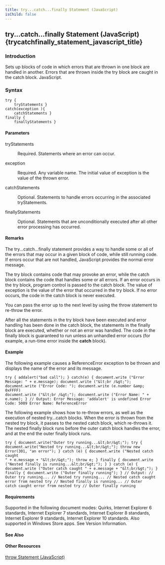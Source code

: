 ```yaml
---
title: try...catch...finally Statement (JavaScript)
isChild: false
---
```


## try...catch...finally Statement (JavaScript) {trycatchfinally_statement_javascript_title}

### Introduction 

 Sets up blocks of code in which errors that are thrown in one block are handled in another. Errors that are thrown inside the try block are caught in the catch block. JavaScript.

### Syntax 

```
try { 
	tryStatements } 
catch(exception ){ 
	catchStatements } 
finally { 
	finallyStatements }
```

#### Parameters 

<div id="sectionSection0" class="section" name="collapseableSection" style="" expanded="true">
  <dl class="authored">
    <dt>
      <span class="parameter" sdata="paramReference" xmlns:util="util">tryStatements</span>
    </dt>
    <dd>
      <p xmlns:util="util">
        Required. Statements where an error can occur.
      </p>
    </dd>
    <dt>
      <span class="parameter" sdata="paramReference" xmlns:util="util">exception</span>
    </dt>
    <dd>
      <p xmlns:util="util">
        Required. Any variable name. The initial value of <span class="parameter" sdata="paramReference">exception</span> is the value of the thrown error.
      </p>
    </dd>
    <dt>
      <span class="parameter" sdata="paramReference" xmlns:util="util">catchStatements</span>
    </dt>
    <dd>
      <p xmlns:util="util">
        Optional. Statements to handle errors occurring in the associated <span class="parameter" sdata="paramReference">tryStatements</span>.
      </p>
    </dd>
    <dt>
      <span class="parameter" sdata="paramReference" xmlns:util="util">finallyStatements</span>
    </dt>
    <dd>
      <p xmlns:util="util">
        Optional. Statements that are unconditionally executed after all other error processing has occurred.
      </p>
    </dd>
  </dl>
</div>

#### Remarks 

<div id="languageReferenceRemarksSection" class="section" name="collapseableSection" style="">
  <p xmlns:util="util">
    The <span sdata="langKeyword" value="try...catch...finally"><span class="keyword">try...catch...finally</span></span> statement provides a way to handle some or all of the errors that may occur
    in a given block of code, while still running code. If errors occur that are not handled, JavaScript provides the normal error message.
  </p>
  <p xmlns:util="util">
    The <span sdata="langKeyword" value="try"><span class="keyword">try</span></span> block contains code that may provoke an error, while the <span sdata="langKeyword" value="catch"><span class=
    "keyword">catch</span></span> block contains the code that handles some or all errors. If an error occurs in the <span sdata="langKeyword" value="try"><span class="keyword">try</span></span>
    block, program control is passed to the <span sdata="langKeyword" value="catch"><span class="keyword">catch</span></span> block. The value of <span class="parameter" sdata=
    "paramReference">exception</span> is the value of the error that occurred in the <span sdata="langKeyword" value="try"><span class="keyword">try</span></span> block. If no error occurs, the code
    in the <span sdata="langKeyword" value="catch"><span class="keyword">catch</span></span> block is never executed.
  </p>
  <p xmlns:util="util">
    You can pass the error up to the next level by using the <span sdata="langKeyword" value="throw"><span class="keyword">throw</span></span> statement to re-throw the error.
  </p>
  <p xmlns:util="util">
    After all the statements in the <span sdata="langKeyword" value="try"><span class="keyword">try</span></span> block have been executed and error handling has been done in the <span sdata=
    "langKeyword" value="catch"><span class="keyword">catch</span></span> block, the statements in the <span sdata="langKeyword" value="finally"><span class="keyword">finally</span></span> block are
    executed, whether or not an error was handled. The code in the <span sdata="langKeyword" value="finally"><span class="keyword">finally</span></span> block is guaranteed to run unless an unhandled
    error occurs (for example, a run-time error inside the <b>catch</b> block).
  </p>
</div>

#### Example 

<p xmlns:util="util">
  The following example causes a <span sdata="langKeyword" value="ReferenceError"><span class="keyword">ReferenceError</span></span> exception to be thrown and displays the name of the error and its
  message.
</p>

```
try { addalert("bad call"); } catch(e) { document.write ("Error Message: " + e.message); document.write ("&lt;br /&gt;"); document.write ("Error Code: "); document.write (e.number &amp; 0xFFFF)
document.write ("&lt;br /&gt;"); document.write ("Error Name: " + e.name); } // Output: Error Message: 'addalert' is undefined Error Code: 5009 Error Name: ReferenceError
```

<p xmlns:util="util">
  The following example shows how to re-throw errors, as well as the execution of nested <span sdata="langKeyword" value="try&#8230;catch"><span class="keyword">try&#8230;catch</span></span> blocks.
  When the error is thrown from the nested <span sdata="langKeyword" value="try"><span class="keyword">try</span></span> block, it passes to the nested <span sdata="langKeyword" value=
  "catch"><span class="keyword">catch</span></span> block, which re-throws it. The nested <span sdata="langKeyword" value="finally"><span class="keyword">finally</span></span> block runs before the
  outer <span sdata="langKeyword" value="catch"><span class="keyword">catch</span></span> block handles the error, and at the end the outer <span sdata="langKeyword" value="finally"><span class=
  "keyword">finally</span></span> block runs.
</p>

```
try { document.write("Outer try running...&lt;br/&gt;"); try { document.write("Nested try running...&lt;br/&gt;"); throw new Error(301, "an error"); } catch (e) { document.write ("Nested catch caught
" + e.message + "&lt;br/&gt;"); throw e; } finally { document.write ("Nested finally is running...&lt;br/&gt;"); } } catch (e) { document.write ("Outer catch caught " + e.message + "&lt;br/&gt;"); }
finally { document.write ("Outer finally running"); } // Output: // Outer try running... // Nested try running... // Nested catch caught error from nested try // Nested finally is running... // Outer
catch caught error from nested try // Outer finally running
```

#### Requirements 

<div id="requirementsTitleSection" class="section" name="collapseableSection" style="">
  <p xmlns:util="util"></p>
  <p>
    Supported in the following document modes: Quirks, Internet Explorer 6 standards, Internet Explorer 7 standards, Internet Explorer 8 standards, Internet Explorer 9 standards, Internet Explorer 10
    standards. Also supported in Windows Store apps. See Version Information.
  </p>
</div>

#### See Also 

<div id="seeAlsoSection" class="section" name="collapseableSection" style="">
  <h4 class="subHeading">
    Other Resources
  </h4>
  <div class="seeAlsoStyle">
    <span sdata="link" xmlns:util="util"><a href="75cbade0-fb81-4ffe-b187-b71be380bb05.htm">throw Statement (JavaScript)</a></span>
  </div>
</div>

